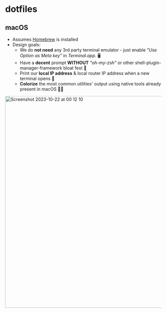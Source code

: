 # dotfiles
## macOS
 - Assumes [Homebrew](https://brew.sh/) is installed
 - Design goals:
   - We do **not need** any 3rd party terminal emulator - just enable _"Use Option as Meta key"_ in _Terminal.app_. 🖥️
   - Have a **decent** prompt **WITHOUT** _"oh-my-zsh"_ or other shell-plugin-manager-framework bloat fest 🙈
   - Print our **local IP address** & local router IP address when a new terminal opens 🛜
   - **Colorize** the most common utilities' output using native tools already present in macOS 🏳️‍🌈
<img width="682" alt="Screenshot 2023-10-22 at 00 12 10" src="https://github.com/cbrunnkvist/dotfiles/assets/34006/da91109c-1123-4a21-a6d0-ae6761e739e5">
